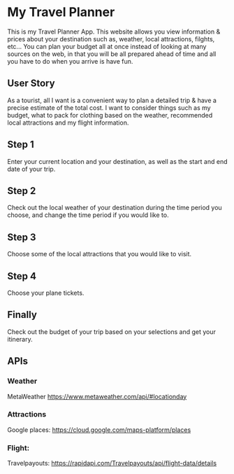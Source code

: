 # My Travel Planner
This is my Travel Planner App. This website allows you view information & prices about your destination such as, weather, local attractions, filghts, etc... You can plan your budget all at once instead of looking at many sources on the web, in that you will be all prepared ahead of time and all you have to do when you arrive is have fun.

## User Story
As a tourist, all I want is a convenient way to plan a detailed trip & have a precise estimate of the total cost. I want to consider things such as my budget, what to pack for clothing based on the weather, recommended local attractions and my flight information. 

## Step 1
Enter your current location and your destination, as well as the start and end date of your trip.

## Step 2
Check out the local weather of your destination during the time period you choose, and change the time period if you would like to.

## Step 3
Choose some of the local attractions that you would like to visit.

## Step 4
Choose your plane tickets.

## Finally
Check out the budget of your trip based on your selections and get your itinerary.


## APIs

### Weather

MetaWeather https://www.metaweather.com/api/#locationday

### Attractions

Google places: https://cloud.google.com/maps-platform/places

### Flight:

Travelpayouts: https://rapidapi.com/Travelpayouts/api/flight-data/details
